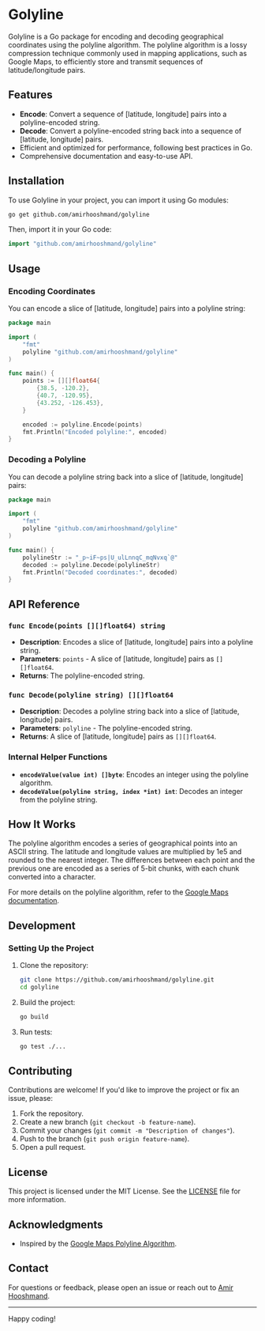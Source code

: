 
# Golyline

Golyline is a Go package for encoding and decoding geographical coordinates using the polyline algorithm. The polyline algorithm is a lossy compression technique commonly used in mapping applications, such as Google Maps, to efficiently store and transmit sequences of latitude/longitude pairs.

## Features

- **Encode**: Convert a sequence of [latitude, longitude] pairs into a polyline-encoded string.
- **Decode**: Convert a polyline-encoded string back into a sequence of [latitude, longitude] pairs.
- Efficient and optimized for performance, following best practices in Go.
- Comprehensive documentation and easy-to-use API.

## Installation

To use Golyline in your project, you can import it using Go modules:

```bash
go get github.com/amirhooshmand/golyline
```

Then, import it in your Go code:

```go
import "github.com/amirhooshmand/golyline"
```

## Usage

### Encoding Coordinates

You can encode a slice of [latitude, longitude] pairs into a polyline string:

```go
package main

import (
	"fmt"
	polyline "github.com/amirhooshmand/golyline"
)

func main() {
	points := [][]float64{
		{38.5, -120.2},
		{40.7, -120.95},
		{43.252, -126.453},
	}

	encoded := polyline.Encode(points)
	fmt.Println("Encoded polyline:", encoded)
}
```

### Decoding a Polyline

You can decode a polyline string back into a slice of [latitude, longitude] pairs:

```go
package main

import (
	"fmt"
	polyline "github.com/amirhooshmand/golyline"
)

func main() {
	polylineStr := "_p~iF~ps|U_ulLnnqC_mqNvxq`@"
	decoded := polyline.Decode(polylineStr)
	fmt.Println("Decoded coordinates:", decoded)
}
```

## API Reference

### `func Encode(points [][]float64) string`

- **Description**: Encodes a slice of [latitude, longitude] pairs into a polyline string.
- **Parameters**: `points` - A slice of [latitude, longitude] pairs as `[][]float64`.
- **Returns**: The polyline-encoded string.

### `func Decode(polyline string) [][]float64`

- **Description**: Decodes a polyline string back into a slice of [latitude, longitude] pairs.
- **Parameters**: `polyline` - The polyline-encoded string.
- **Returns**: A slice of [latitude, longitude] pairs as `[][]float64`.

### Internal Helper Functions

- **`encodeValue(value int) []byte`**: Encodes an integer using the polyline algorithm.
- **`decodeValue(polyline string, index *int) int`**: Decodes an integer from the polyline string.

## How It Works

The polyline algorithm encodes a series of geographical points into an ASCII string. The latitude and longitude values are multiplied by 1e5 and rounded to the nearest integer. The differences between each point and the previous one are encoded as a series of 5-bit chunks, with each chunk converted into a character.

For more details on the polyline algorithm, refer to the [Google Maps documentation](https://developers.google.com/maps/documentation/utilities/polylinealgorithm).

## Development

### Setting Up the Project

1. Clone the repository:
   ```bash
   git clone https://github.com/amirhooshmand/golyline.git
   cd golyline
   ```

2. Build the project:
   ```bash
   go build
   ```

3. Run tests:
   ```bash
   go test ./...
   ```

## Contributing

Contributions are welcome! If you'd like to improve the project or fix an issue, please:

1. Fork the repository.
2. Create a new branch (`git checkout -b feature-name`).
3. Commit your changes (`git commit -m "Description of changes"`).
4. Push to the branch (`git push origin feature-name`).
5. Open a pull request.

## License

This project is licensed under the MIT License. See the [LICENSE](LICENSE) file for more information.

## Acknowledgments

- Inspired by the [Google Maps Polyline Algorithm](https://developers.google.com/maps/documentation/utilities/polylinealgorithm).

## Contact

For questions or feedback, please open an issue or reach out to [Amir Hooshmand](mailto:amir.hsmart@gmail.com).

---

Happy coding!
